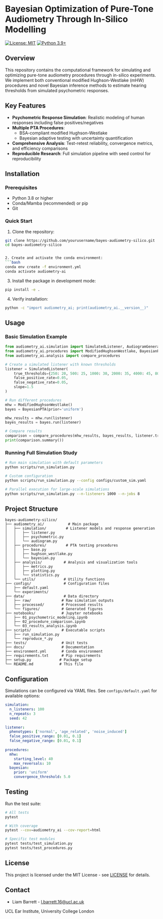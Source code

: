 # Bayesian Optimization of Pure-Tone Audiometry Through In-Silico Modelling

[![License: MIT](https://img.shields.io/badge/License-MIT-yellow.svg)](https://opensource.org/licenses/MIT)
[![Python 3.9+](https://img.shields.io/badge/python-3.9+-blue.svg)](https://www.python.org/downloads/)
<!--[![DOI](https://zenodo.org/badge/DOI/10.5281/zenodo.XXXXXXX.svg)](https://doi.org/10.5281/zenodo.XXXXXXX)-->

## Overview

This repository contains the computational framework for simulating and optimizing pure-tone audiometry procedures through in-silico experiments. We implement both conventional modified Hughson-Westlake (mHW) procedures and novel Bayesian inference methods to estimate hearing thresholds from simulated psychometric responses.

<!--This work is part of a Stage 1 Registered Report submitted to Royal Society Open Science, comparing automated audiometry approaches against conventional testing through both simulated and human participant validation.-->

## Key Features

- **Psychometric Response Simulation**: Realistic modeling of human responses including false positives/negatives
- **Multiple PTA Procedures**: 
  - BSA-compliant modified Hughson-Westlake
  - Bayesian adaptive testing with uncertainty quantification
- **Comprehensive Analysis**: Test-retest reliability, convergence metrics, and efficiency comparisons
- **Reproducible Research**: Full simulation pipeline with seed control for reproducibility

## Installation

### Prerequisites

- Python 3.8 or higher
- Conda/Mamba (recommended) or pip
- Git

### Quick Start

1. Clone the repository:
```bash
git clone https://github.com/yourusername/bayes-audiometry-silico.git
cd bayes-audiometry-silico


2. Create and activate the conda environment:
```bash
conda env create -f environment.yml
conda activate audiometry-ai
```

3. Install the package in development mode:
```bash
pip install -e .
```

4. Verify installation:
```bash
python -c "import audiometry_ai; print(audiometry_ai.__version__)"
```

## Usage

### Basic Simulation Example

```python
from audiometry_ai.simulation import SimulatedListener, AudiogramGenerator
from audiometry_ai.procedures import ModifiedHughsonWestlake, BayesianPTA
from audiometry_ai.analysis import compare_procedures

# Create a simulated listener with known thresholds
listener = SimulatedListener(
    true_thresholds={250: 20, 500: 25, 1000: 30, 2000: 35, 4000: 45, 8000: 50},
    false_positive_rate=0.05,
    false_negative_rate=0.05,
    slope=1.5
)

# Run different procedures
mhw = ModifiedHughsonWestlake()
bayes = BayesianPTA(prior='uniform')

mhw_results = mhw.run(listener)
bayes_results = bayes.run(listener)

# Compare results
comparison = compare_procedures(mhw_results, bayes_results, listener.true_thresholds)
print(comparison.summary())
```

### Running Full Simulation Study

```bash
# Run main simulation with default parameters
python scripts/run_simulation.py

# Custom configuration
python scripts/run_simulation.py --config configs/custom_sim.yaml

# Parallel execution for large-scale simulations
python scripts/run_simulation.py --n-listeners 1000 --n-jobs 8
```

## Project Structure

```
bayes-audiometry-silico/
├── audiometry_ai/           # Main package
│   ├── simulation/         # Listener models and response generation
│   │   ├── listener.py
│   │   ├── psychometric.py
│   │   └── audiogram.py
│   ├── procedures/         # PTA testing procedures
│   │   ├── base.py
│   │   ├── hughson_westlake.py
│   │   └── bayesian.py
│   ├── analysis/          # Analysis and visualization tools
│   │   ├── metrics.py
│   │   ├── plotting.py
│   │   └── statistics.py
│   └── utils/             # Utility functions
├── configs/               # Configuration files
│   ├── default.yaml
│   └── experiments/
├── data/                  # Data directory
│   ├── raw/              # Raw simulation outputs
│   ├── processed/        # Processed results
│   └── figures/          # Generated figures
├── notebooks/            # Jupyter notebooks
│   ├── 01_psychometric_modeling.ipynb
│   ├── 02_procedure_comparison.ipynb
│   └── 03_results_analysis.ipynb
├── scripts/              # Executable scripts
│   ├── run_simulation.py
│   └── reproduce_*.py
├── tests/                # Unit tests
├── docs/                 # Documentation
├── environment.yml       # Conda environment
├── requirements.txt      # Pip requirements
├── setup.py             # Package setup
└── README.md            # This file
```

## Configuration

Simulations can be configured via YAML files. See `configs/default.yaml` for available options:

```yaml
simulation:
  n_listeners: 100
  n_repeats: 3
  seed: 42
  
listener:
  phenotypes: ['normal', 'age_related', 'noise_induced']
  false_positive_range: [0.01, 0.1]
  false_negative_range: [0.01, 0.1]
  
procedures:
  mhw:
    starting_level: 40
    max_reversals: 10
  bayesian:
    prior: 'uniform'
    convergence_threshold: 5.0
```

## Testing

Run the test suite:

```bash
# All tests
pytest

# With coverage
pytest --cov=audiometry_ai --cov-report=html

# Specific test modules
pytest tests/test_simulation.py
pytest tests/test_procedures.py
```

## License

This project is licensed under the MIT License - see [LICENSE](LICENSE) for details.

## Contact

- Liam Barrett - l.barrett.16@ucl.ac.uk

UCL Ear Institute, University College London

